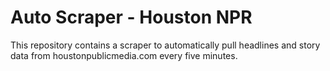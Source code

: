 # Auto Scraper - Houston NPR

This repository contains a scraper to automatically pull headlines and story data from houstonpublicmedia.com every five minutes. 
 
